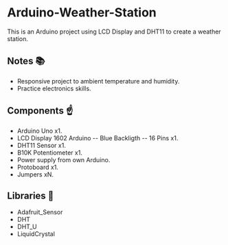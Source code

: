 # Arduino-Weather-Station

This is an Arduino project using LCD Display and DHT11 to create a weather station.

## Notes :books:
- Responsive project to ambient temperature and humidity.
- Practice electronics skills.

## Components :point_up:
- Arduino Uno x1.
- LCD Display 1602 Arduino -- Blue Backligth -- 16 Pins x1.
- DHT11 Sensor x1.
- B10K Potentiometer x1.
- Power supply from own Arduino.
- Protoboard x1.
- Jumpers xN.

## Libraries :bookmark_tabs:
- Adafruit_Sensor
- DHT
- DHT_U
- LiquidCrystal